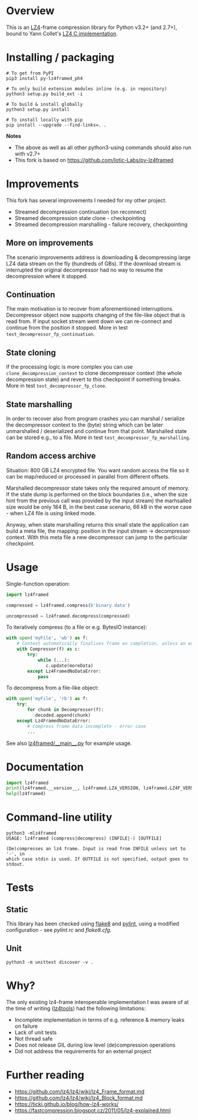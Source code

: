 # Overview

This is an [LZ4](http://lz4.org)-frame compression library for Python v3.2+ (and 2.7+), bound to Yann Collet's [LZ4 C implementation](https://github.com/lz4/lz4).


# Installing / packaging
```shell
# To get from PyPI
pip3 install py-lz4framed_ph4

# To only build extension modules inline (e.g. in repository)
python3 setup.py build_ext -i

# To build & install globally
python3 setup.py install

# To install locally with pip
pip install --upgrade --find-links=. .
```
**Notes**

- The above as well as all other python3-using commands should also run with v2.7+
- This fork is based on https://github.com/Iotic-Labs/py-lz4framed

# Improvements

This fork has several improvements I needed for my other project.

* Streamed decompression continuation (on reconnect)
* Streamed decompression state clone - checkpointing
* Streamed decompression marshalling - failure recovery, checkpointing

## More on improvements 

The scenario improvements address is downloading & decompressing large LZ4
data stream on the fly (hundreds of GBs). If the download stream is interrupted
the original decompressor had no way to resume the decompression where it stopped.

## Continuation

The main motivation is to recover from aforementioned interruptions.
Decompressor object now supports changing of the file-like object that is read from.
If input socket stream went down we can re-connect and continue from the 
position it stopped. More in test `test_decompressor_fp_continuation`.

## State cloning

If the processing logic is more complex you can use `clone_decompression_context`
to clone decompressor context (the whole decompression state) and revert 
to this checkpoint if something breaks. More in test `test_decompressor_fp_clone`.

## State marshalling

In order to recover also from program crashes you can marshal / serialize
the decompressor context to the (byte) string which can be later
unmarshalled / deserialized and continue from that point. Marshalled state
can be stored e.g., to a file. More in test `test_decompressor_fp_marshalling`.

## Random access archive

Situation: 800 GB LZ4 encrypted file. You want random access the file
 so it can be map/reduced or processed in parallel from different offsets.

Marshalled decompressor state takes only the required
amount of memory. If the state dump is performed on the block boundaries
(i.e., when the size hint from the previous call was provided by the input stream)
 the marhsalled size would be only 184 B, in the best case scenario, 66 kB in the worse case - 
 when LZ4 file is using linked mode.
  
Anyway, when state marshalling returns this small state the application
can build a meta file, the mapping: position in the input stream -> decompressor context.
With this meta file a new decompressor can jump to the particular checkpoint. 

# Usage
Single-function operation:
```python
import lz4framed

compressed = lz4framed.compress(b'binary data')

uncompressed = lz4framed.decompress(compressed)
```
To iteratively compress (to a file or e.g. BytesIO instance):
```python
with open('myFile', 'wb') as f:
    # Context automatically finalises frame on completion, unless an exception occurs
    with Compressor(f) as c:
        try:
            while (...):
               c.update(moreData)
        except Lz4FramedNoDataError:
            pass
```
To decompress from a file-like object:
```python
with open('myFile', 'rb') as f:
    try:
        for chunk in Decompressor(f):
           decoded.append(chunk)
    except Lz4FramedNoDataError:
        # Compress frame data incomplete - error case
        ...
```
See also [lz4framed/\_\_main\_\_.py](lz4framed/__main__.py) for example usage.

# Documentation
```python
import lz4framed
print(lz4framed.__version__, lz4framed.LZ4_VERSION, lz4framed.LZ4F_VERSION)
help(lz4framed)
```

# Command-line utility
```shell
python3 -mlz4framed
USAGE: lz4framed (compress|decompress) (INFILE|-) [OUTFILE]

(De)compresses an lz4 frame. Input is read from INFILE unless set to '-', in
which case stdin is used. If OUTFILE is not specified, output goes to stdout.
```


# Tests

## Static
This library has been checked using [flake8](https://pypi.python.org/pypi/flake8) and [pylint](http://www.pylint.org), using a modified configuration - see _pylint.rc_ and _flake8.cfg_.

## Unit
```shell
python3 -m unittest discover -v .
```

# Why?
The only existing lz4-frame interoperable implementation I was aware of at the time of writing ([lz4tools](https://github.com/darkdragn/lz4tools)) had the following limitations:

- Incomplete implementation in terms of e.g. reference & memory leaks on failure
- Lack of unit tests
- Not thread safe
- Does not release GIL during low level (de)compression operations
- Did not address the requirements for an external project

# Further reading

* https://github.com/lz4/lz4/wiki/lz4_Frame_format.md
* https://github.com/lz4/lz4/wiki/lz4_Block_format.md
* https://ticki.github.io/blog/how-lz4-works/
* https://fastcompression.blogspot.cz/2011/05/lz4-explained.html
